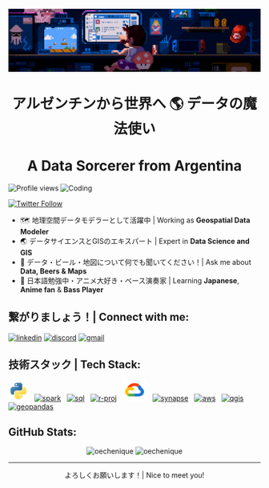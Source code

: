 ![MasterHead](https://github.com/oechenique/oechenique/blob/main/data/mario_banner.gif)

<h1 align="center">アルゼンチンから世界へ 🌎 データの魔法使い</h1>
<h1 align="center">A Data Sorcerer from Argentina</h1>
<img align="right" alt="Coding" width="400" src="https://64.media.tumblr.com/ba114d240ed9d19e927a725cc599b038/tumblr_o8ol0qfp3d1r4gsiio1_1280.gifv">
<p align="left">
  <img src="https://komarev.com/ghpvc/?username=oechenique&label=訪問者数&color=0e75b6&style=for-the-badge" alt="Profile views" />
</p>
<p align="left">
  <a href="https://twitter.com/gastonechenique" target="blank">
    <img src="https://img.shields.io/twitter/follow/gastonechenique?logo=x&style=for-the-badge&color=1DA1F2" alt="Twitter Follow" />
  </a>
</p>

- 🗺️ 地理空間データモデラーとして活躍中 | Working as **Geospatial Data Modeler**
- 🌏 データサイエンスとGISのエキスパート | Expert in **Data Science and GIS**
- 🍺 データ・ビール・地図について何でも聞いてください！| Ask me about **Data, Beers & Maps**
- 🎌 日本語勉強中・アニメ大好き・ベース演奏家 | 
Learning **Japanese**, **Anime fan** & **Bass Player**

## 繋がりましょう！| Connect with me:

<p align="left">
<a href="https://linkedin.com/in/gaston-echenique" target="blank"><img align="center" src="https://raw.githubusercontent.com/rahuldkjain/github-profile-readme-generator/master/src/images/icons/Social/linked-in-alt.svg" alt="linkedin" height="30" width="40" /></a>
<a href="https://discord.com/channels/@gastonechenique" target="blank"><img align="center" src="https://static.vecteezy.com/system/resources/previews/018/930/718/original/discord-logo-discord-icon-transparent-free-png.png" alt="discord" height="60" width="60"/></a>
<a href="mailto:gastonechenique@gmail.com" target="_blank"><img align="center" src="https://cdn.freelogovectors.net/wp-content/uploads/2023/04/new_gmail_logo-freelogovectors.net_.png" alt="gmail" height="60" width="120"/></a>
</p>

## 技術スタック | Tech Stack:

<p align="left"> 
<a href="https://www.python.org" target="_blank" rel="noreferrer"> <img src="https://raw.githubusercontent.com/devicons/devicon/master/icons/python/python-original.svg" alt="python" width="40" height="40"/></a>
&#160;
<a href="https://spark.apache.org/" target="_blank" rel="noreferrer"> <img src="https://upload.wikimedia.org/wikipedia/commons/f/f3/Apache_Spark_logo.svg" alt="spark" width="80" height="40"/></a>
&#160;
<a href="https://en.wikipedia.org/wiki/SQL" target="_blank" rel="noreferrer"> <img src="https://upload.wikimedia.org/wikipedia/commons/8/87/Sql_data_base_with_logo.png" alt="sql" width="90" height="40"/></a>
&#160;
<a href="https://www.r-project.org/" target="_blank" rel="noreferrer"> <img src="https://www.r-project.org/Rlogo.png" alt="r-proj" width="50" height="40"/></a>
&#160;
<a href="https://cloud.google.com" target="_blank" rel="noreferrer"> <img src="https://github.com/oechenique/oechenique/blob/main/data/icons8-google-cloud-48.png" alt="gcp" width="48" height="42"/></a>
&#160;
<a href="https://azure.microsoft.com/en-us/products/synapse-analytics/" target="_blank" rel="noreferrer"> <img src="https://4.bp.blogspot.com/-94Ztma98Myk/XqSCbZgL9lI/AAAAAAAAGcM/cnPtvLH5bWsfVT26R0HXgtUuy9VK57S4ACLcBGAsYHQ/s1600/AzureSynapseAnalytics.png" alt="synapse" width="35" height="40"/></a>
&#160;
<a href="https://aws.amazon.com/" target="_blank" rel="noreferrer"> <img src="https://upload.wikimedia.org/wikipedia/commons/9/93/Amazon_Web_Services_Logo.svg" alt="aws" width="55" height="30"/></a>
&#160;
<a href="https://www.qgis.org" target="_blank" rel="noreferrer"> <img src="https://i0.wp.com/blog.qgis.org/wp-content/uploads/2016/12/qgis-logo_anita02.png?w=1400&h=&ssl=1" alt="qgis" width="90" height="40"/></a>
&#160;
<a href="https://geopandas.org/en/stable/" target="_blank" rel="noreferrer"> <img src="https://geopandas.org/en/stable/_static/geopandas_logo_web.svg" alt="geopandas" width="120" height="40"/></a>
</p>

## GitHub Stats:

<div align="center">
  <img src="https://github-readme-stats.vercel.app/api?username=oechenique&show_icons=true&locale=en" alt="oechenique" width="400" />
  <img src="https://github-readme-streak-stats.herokuapp.com/?user=oechenique" alt="oechenique" width="420" />
</div>

---
<p align="center">
よろしくお願いします！| Nice to meet you!
</p>

